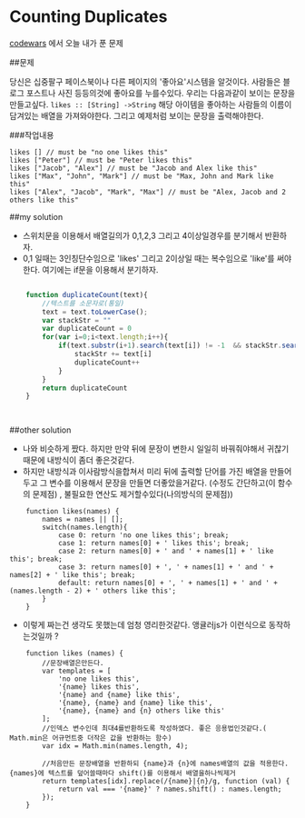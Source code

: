 Counting Duplicates
=============================================
[codewars](www.codewars.com) 에서 오늘 내가 푼 문제

##문제

당신은 십중팔구 페이스북이나 다른 페이지의 '좋아요'시스템을 알것이다.  사람들은 블로그 포스트나 사진 등등의것에 좋아요를 누를수있다.
우리는 다음과같이 보이는 문장을 만들고싶다.   ```likes :: [String] ->String```
해당 아이템을 좋아하는 사람들의 이름이 담겨있는 배열을 가져와야한다. 그리고 예제처럼 보이는 문장을 출력해야한다.


###작업내용
 

```
likes [] // must be "no one likes this"
likes ["Peter"] // must be "Peter likes this"
likes ["Jacob", "Alex"] // must be "Jacob and Alex like this"
likes ["Max", "John", "Mark"] // must be "Max, John and Mark like this"
likes ["Alex", "Jacob", "Mark", "Max"] // must be "Alex, Jacob and 2 others like this"

```



##my solution

- 스위치문을 이용해서 배열길의가  0,1,2,3 그리고 4이상일경우를 분기해서 반환하자.
- 0,1 일때는 3인칭단수임으로 'likes' 그리고 2이상일 때는 복수임으로 'like'를 써야한다. 여기에는 if문을 이용해서 분기하자.

```javascript

    function duplicateCount(text){
        //텍스트를 소문자로(통일)
        text = text.toLowerCase();
        var stackStr = ""
        var duplicateCount = 0
        for(var i=0;i<text.length;i++){
            if(text.substr(i+1).search(text[i]) != -1  && stackStr.search(text[i]) == -1 ){
                stackStr += text[i]
                duplicateCount++
            }
        }
        return duplicateCount
    }

   
```




##other solution

-  나와 비슷하게 짰다. 하지만 만약 뒤에 문장이 변한시 일일히 바꿔줘야해서 귀찮기때문에 내방식이 좀더 좋은것같다.
-  하지만 내방식과 이사람방식을합쳐서  미리 뒤에 출력할 단어를 가진 배열을 만들어두고 그 변수를 이용해서 문장을 만들면 더좋았을거같다. (수정도 간단하고(이 함수의 문제점) , 불필요한 연산도 제거할수있다(나의방식의 문제점))


```
    function likes(names) {
        names = names || [];
        switch(names.length){
            case 0: return 'no one likes this'; break;
            case 1: return names[0] + ' likes this'; break;
            case 2: return names[0] + ' and ' + names[1] + ' like this'; break;
            case 3: return names[0] + ', ' + names[1] + ' and ' + names[2] + ' like this'; break;
            default: return names[0] + ', ' + names[1] + ' and ' + (names.length - 2) + ' others like this';
        }
    }

```


- 이렇게 짜는건 생각도 못했는데 엄청 영리한것같다. 앵귤러js가 이런식으로 동작하는것일까 ?

```
    function likes (names) {
        //문장배열은만든다.
        var templates = [
            'no one likes this',
            '{name} likes this',
            '{name} and {name} like this',
            '{name}, {name} and {name} like this',
            '{name}, {name} and {n} others like this'
        ];
        //인덱스 변수인데 최대4를반환하도록 작성하였다. 좋은 응용법인것같다.( Math.min은 어규먼트중 더작은 값을 반환하는 함수)
        var idx = Math.min(names.length, 4);
        
        //처음만든 문장배열을 반환하되 {name}과 {n}에 names배열의 값을 적용한다. {names}에 텍스트를 덮어쓸때마다 shift()를 이용해서 배열을하나씩제거
        return templates[idx].replace(/{name}|{n}/g, function (val) {
            return val === '{name}' ? names.shift() : names.length;
        });
    }
```




